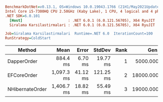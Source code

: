 ``` ini

BenchmarkDotNet=v0.13.1, OS=Windows 10.0.19043.1766 (21H1/May2021Update)
Intel Core i5-7300HQ CPU 2.50GHz (Kaby Lake), 1 CPU, 4 logical and 4 physical cores
.NET SDK=6.0.101
  [Host]                     : .NET 6.0.1 (6.0.121.56705), X64 RyuJIT  [AttachedDebugger]
  Siralama Karsilastirmalari : .NET 6.0.1 (6.0.121.56705), X64 RyuJIT

Job=Siralama Karsilastirmalari  Runtime=.NET 6.0  IterationCount=100  
RunStrategy=ColdStart  

```
|          Method |       Mean |    Error |    StdDev | Rank |      Gen 0 |     Gen 1 |     Gen 2 | Allocated |
|---------------- |-----------:|---------:|----------:|-----:|-----------:|----------:|----------:|----------:|
|     DapperOrder |   884.4 ms |  6.70 ms |  19.77 ms |    1 |  5000.0000 | 2000.0000 |         - |     37 MB |
|     EFCoreOrder | 1,097.3 ms | 41.12 ms | 121.25 ms |    2 | 18000.0000 | 6000.0000 | 1000.0000 |    121 MB |
| NHibernateOrder | 1,406.7 ms | 18.82 ms |  55.49 ms |    3 | 19000.0000 | 8000.0000 | 2000.0000 |    128 MB |
